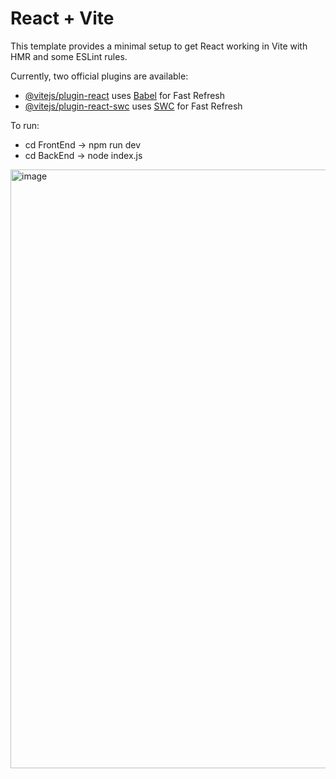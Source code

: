 # React + Vite

This template provides a minimal setup to get React working in Vite with HMR and some ESLint rules.

Currently, two official plugins are available:

- [@vitejs/plugin-react](https://github.com/vitejs/vite-plugin-react/blob/main/packages/plugin-react/README.md) uses [Babel](https://babeljs.io/) for Fast Refresh
- [@vitejs/plugin-react-swc](https://github.com/vitejs/vite-plugin-react-swc) uses [SWC](https://swc.rs/) for Fast Refresh

To run:
- cd FrontEnd  ->  npm run dev
- cd BackEnd  ->  node index.js

<img width="958" alt="image" src="https://github.com/PrachponleuUch/BookStore-MERN/assets/118587207/cf18a4a4-17b2-46ce-8930-4779d2eacc1a">
